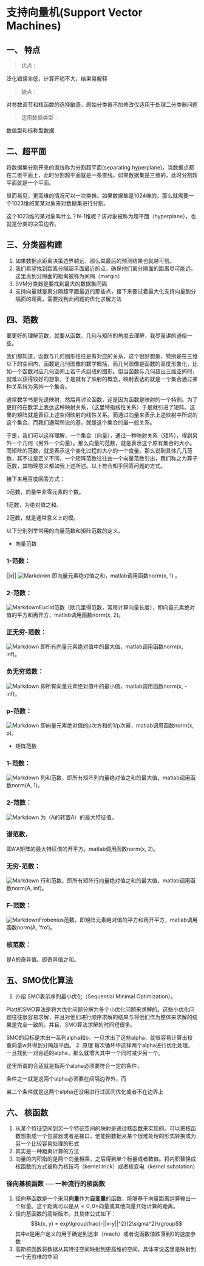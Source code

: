 # 支持向量机(Support Vector Machines)
## 一、 特点
> 优点：

泛化错误率低，计算开销不大，结果易解释
> 缺点：

对参数调节和核函数的选择敏感，原始分类器不加修改仅适用于处理二分类器问题
> 适用数据类型：

数值型和标称型数据
## 二、超平面
将数据集分割开来的直线称为分割超平面(separating hyperplane)。当数据点都在二维平面上，此时分割超平面就是一条直线。如果数据集是三维的，此时分割超平面就是一个平面。

显而易见，更高维的情况可以一次类推。如果数据集是1024维的，那么就需要一个1023维的某某对象来对数据集进行分割。

这个1023维的某对象叫什么？N-1维呢？该对象被称为超平面（hyperplane），也就是分类的决策边界。
## 三、分类器构建
1. 如果数据点距离决策边界越远，那么其最后的预测结果也就越可信。
2. 我们希望找到距离分隔超平面最近的点，确保他们离分隔面的距离尽可能远。这里点到分隔面的距离被称为间隔（margin）
3. SVM分类器是要找到最大的数据集间隔
4. 支持向量就是离分隔超平面最近的那些点，接下来要试着最大化支持向量到分隔面的距离，需要找到此问题的优化求解方法
## 四、范数

要更好的理解范数，就要从函数、几何与矩阵的角度去理解，我尽量讲的通俗一些。

我们都知道，函数与几何图形往往是有对应的关系，这个很好想象，特别是在三维以下的空间内，函数是几何图像的数学概括，而几何图像是函数的高度形象化，比如一个函数对应几何空间上若干点组成的图形。但当函数与几何超出三维空间时，就难以获得较好的想象，于是就有了映射的概念，映射表达的就是一个集合通过某种关系转为另外一个集合。

通常数学书是先说映射，然后再讨论函数，这是因为函数是映射的一个特例。为了更好的在数学上表达这种映射关系，（这里特指线性关系）于是就引进了矩阵。这里的矩阵就是表征上述空间映射的线性关系。而通过向量来表示上述映射中所说的这个集合，而我们通常所说的基，就是这个集合的最一般关系。

于是，我们可以这样理解，一个集合（向量），通过一种映射关系（矩阵），得到另外一个几何（另外一个向量）。那么向量的范数，就是表示这个原有集合的大小。而矩阵的范数，就是表示这个变化过程的大小的一个度量。那么说到具体几几范数，其不过是定义不同，一个矩阵范数往往由一个向量范数引出，我们称之为算子范数，其物理意义都如我上述所述。以上符合知乎回答问题的方式。

接下来用百度回答方式：

0范数，向量中非零元素的个数。

1范数，为绝对值之和。

2范数，就是通常意义上的模。

以下分别列举常用的向量范数和矩阵范数的定义。
* 向量范数

### 1-范数：
$||x||$
![Markdown](http://i2.bvimg.com/602813/b149879396a97d3b.png)
即向量元素绝对值之和，matlab调用函数norm(x, 1) 。
 
### 2-范数：
![Markdown](http://i2.bvimg.com/602813/cceccd43c6c6daba.png)Euclid范数（欧几里得范数，常用计算向量长度），即向量元素绝对值的平方和再开方，matlab调用函数norm(x, 2)。
### 正无穷-范数：
![Markdown](http://i2.bvimg.com/602813/355b5b51eaaefdfd.png)
即所有向量元素绝对值中的最大值，matlab调用函数norm(x, inf)。
### 负无穷范数：
![Markdown](http://i4.bvimg.com/602813/442447294da91079.png)
即所有向量元素绝对值中的最小值，matlab调用函数norm(x, -inf)。
### p-范数：
![Markdown](http://i4.bvimg.com/602813/986d936d4e103fa2.png)
即向量元素绝对值的p次方和的1/p次幂，matlab调用函数norm(x, p)。
* 矩阵范数
### 1-范数：
![Markdown](http://i2.bvimg.com/602813/9df5316108bedb7d.png) 列和范数，即所有矩阵列向量绝对值之和的最大值，matlab调用函数norm(A, 1)。
### 2-范数：
![Markdown](http://i2.bvimg.com/602813/e63bbc7fbff54cb1.png)
为（A的转置A）的最大特征值。
### 谱范数，
即A'A矩阵的最大特征值的开平方。matlab调用函数norm(x, 2)。
### 无穷-范数：
![Markdown](http://i4.bvimg.com/602813/3536b84ef5c5049b.png)
行和范数，即所有矩阵行向量绝对值之和的最大值，matlab调用函数norm(A, inf)。
### F-范数：
![Markdown](http://i4.bvimg.com/602813/09ec005dec5ae6ac.png)Frobenius范数，即矩阵元素绝对值的平方和再开平方，matlab调用函数norm(A, ’fro‘)。
### 核范数：
是A的奇异值。即奇异值之和。
## 五、SMO优化算法
1. 介绍
SMO表示序列最小优化（Sequential Minimal Optimization）。

Platt的SMO算法是将大优化问题分解为多个小优化问题来求解的。这些小优化问题往往很容易求解，并且对他们进行顺序求解的结果与将他们作为整体来求解的结果是完全一致的。并且，SMO算法求解的时间短很多。

SMO的目标是求出一系列alpha和b，一旦求出了这些alpha，就很容易计算出权重向量w并得到分隔超平面。
2. 原理
每次循环中选择两个alpha进行优化处理。一旦找到一对合适的alpha，那么就增大其中一个同时减少另一个。

这里所谓的合适就是指两个alpha必须要符合一定的条件，

条件之一就是这两个alpha必须要在间隔边界外，而

弟二个条件就是这两个alpha还没用进行过区间优化或者不在边界上
## 六、 核函数
1. 从某个特征空间到另一个特征空间的映射是通过核函数来实现的。可以把核函数想象成一个包装器或者是接口，他能把数据从某个很难处理的形式转换成为另一个比较容易处理的形式
2. 其实是一种距离计算的方法
3. 向量的内积指的是两个向量相乘，之后得到单个标量或者数值。将内积替换成核函数的方式被称为核技巧（kernel trick）或者核变电（kernel substation）
### 径向基核函数 --- 一种流行的核函数
1. 径向基函数是一个采用**向量**作为**自变量**的函数，能够基于向量距离运算输出一个标量。这个距离可以是从$<0,0>$向量或其他向量开始计算的距离。
2. 径向基函数的高斯版本，其具体公式如下：
$$k(x, y) = exp\lgroup\frac{-||x-y||^2}{2\sigma^2}\rgroup$$
其中$\sigma$是用户定义的用于确定到达率（reach）或者说函数值跌落到0的速度参数
3. 高斯核函数将数据从其特征空间映射到更高维的空间，具体来说这里是映射到一个无穷维的空间